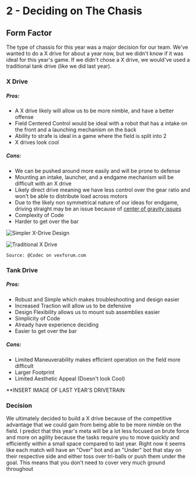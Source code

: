# 2 - Deciding on The Chasis
## Form Factor

The type of chassis for this year was a major decision for our team. We've wanted to do a X drive for about a year now, but we didn't know if it was ideal for this year's game. If we didn't chose a X drive, we would've used a traditional tank drive (like we did last year).

### X Drive

##### Pros:
- A X drive likely will allow us to be more nimble, and have a better offense
- Field Centered Control would be ideal with a robot that has a intake on the front and a launching mechanism on the back
- Ability to strafe is ideal in a game where the field is split into 2
- X drives look cool

##### Cons:
- We can be pushed around more easily and will be prone to defense
- Mounting an intake, launcher, and a endgame mechanism will be difficult with an X drive
- Likely direct drive meaning we have less control over the gear ratio and won't be able to distribute load across motors
- Due to the likely non symmetrical nature of our ideas for endgame, driving straight may be an issue because of [center of gravity issues](https://www.vexforum.com/t/what-are-the-pros-and-cons-of-x-drive-for-in-the-zone/41353/5)
- Complexity of Code
- Harder to get over the bar


![Simpler X-Drive Design](https://www.vexforum.com/uploads/default/original/3X/e/e/eee9dd4b807c7ff53a30790daf3a3bf3980cf73f.jpeg)


![Traditional X Drive](https://www.vexforum.com/uploads/default/optimized/3X/1/b/1bcba4d3b78208cb6e76b779563c13f8eca5f87a_2_283x250.png)

	Source: @Codec on vexforum.com

### Tank Drive

##### Pros:
- Robust and Simple which makes troubleshooting and design easier
- Increased Traction will allow us to be defensive
- Design Flexibility allows us to mount sub assemblies easier
- Simplicity of Code
- Already have experience deciding 
- Easier to get over the bar

##### Cons:
- Limited Maneuverability makes efficient operation on the field more difficult
- Larger Footprint
- Limited Aesthetic Appeal (Doesn't look Cool)

**INSERT IMAGE OF LAST YEAR'S DRIVETRAIN

### Decision
We ultimately decided to build a X drive because of the competitive advantage that we could gain from being able to be more nimble on the field. I predict that this year's meta will be a lot less focused on brute force and more on agility because the tasks require you to move quickly and efficiently within a small space compared to last year. Right now it seems like each match will have an "Over" bot and an "Under" bot that stay on their respective side and either toss over tri-balls or push them under the goal. This means that you don't need to cover very much ground throughout 
